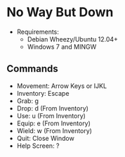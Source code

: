 # No Way But Down
* Requirements:
    * Debian Wheezy/Ubuntu 12.04+
    * Windows 7 and MINGW

## Commands

* Movement: Arrow Keys or IJKL
* Inventory: Escape
* Grab: g
* Drop: d (From Inventory)
* Use: u (From Inventory)
* Equip: e (From Inventory)
* Wield: w (From Inventory)
* Quit: Close Window
* Help Screen: ?
